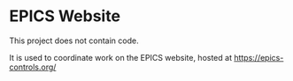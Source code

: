 # EPICS Website

This project does not contain code.

It is used to coordinate work on the EPICS website, hosted at
https://epics-controls.org/
